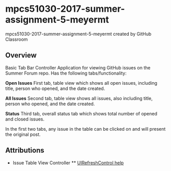 # mpcs51030-2017-summer-assignment-5-meyermt
mpcs51030-2017-summer-assignment-5-meyermt created by GitHub Classroom

## Overview

Basic Tab Bar Controller Application for viewing GitHub issues on the Summer Forum repo. Has the following tabs/functionality:

**Open Issues** First tab, table view which shows all open issues, including title, person who opened, and the date created.

**All Issues** Second tab, table view shows all issues, also including title, person who opened, and the date created.

**Status** Third tab, overall status tab which shows total number of opened and closed issues.

In the first two tabs, any issue in the table can be clicked on and will present the original post.

## Attributions

* Issue Table View Controller
** [UIRefreshControl help](https://cocoacasts.com/how-to-add-pull-to-refresh-to-a-table-view-or-collection-view/)
